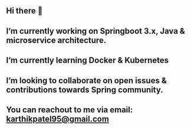 ## Hi there 👋

## I’m currently working on Springboot 3.x, Java & microservice architecture. 
## I’m currently learning Docker & Kubernetes
## I’m looking to collaborate on open issues & contributions towards Spring community.
## You can reachout to me via email: karthikpatel95@gmail.com



<!--
**karthikpatel95/karthikpatel95** is a ✨ _special_ ✨ repository because its `README.md` (this file) appears on your GitHub profile.

Here are some ideas to get you started:

- 🔭 I’m currently working on Springboot 3.x, Java & microservice architecture. 
- 🌱 I’m currently learning Docker & Kubernetes
- 👯 I’m looking to collaborate on open issues & contributions towards Spring community.
- 📫 You can reachout to me via email: karthikpatel95@gmail.com
-->



